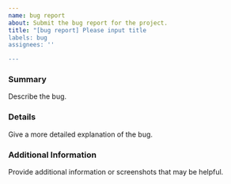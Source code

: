 ```yaml
---
name: bug report
about: Submit the bug report for the project. 
title: "[bug report] Please input title
labels: bug
assignees: ''

---
```


### Summary
Describe the bug.

### Details
Give a more detailed explanation of the bug.

### Additional Information
Provide additional information or screenshots that may be helpful.
